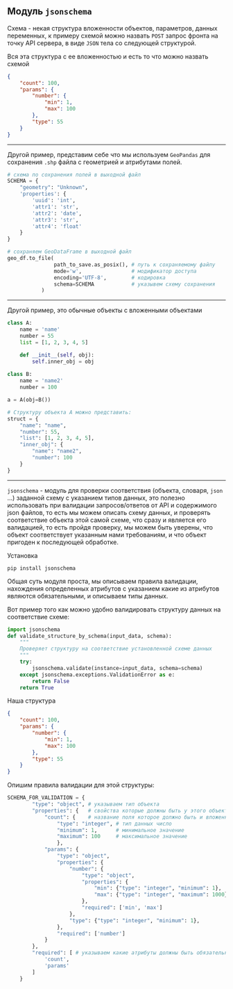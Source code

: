 Модуль `jsonschema`
---

Схема - некая структура вложенности объектов, параметров, данных переменных, к 
примеру схемой можно назвать `POST` запрос фронта на точку API сервера, в виде 
`JSON` тела со следующей структурой.

Вся эта структура с ее вложенностью и есть то что можно назвать схемой
```json
{
    "count": 100,
    "params": {
        "number": { 
            "min": 1,
            "max": 100
        },
        "type": 55
    }
}
```

---

Другой пример, представим себе что мы используем `GeoPandas` для сохранения `.shp`
файла с геометрией и атрибутами полей.

```python
# схема по сохранения полей в выходной файл 
SCHEMA = {
    "geometry": "Unknown",
    'properties': {
        'uuid': 'int',
        'attr1': 'str',
        'attr2': 'date',
        'attr3': 'str',
        'attr4': 'float'
    }
}

# сохраняем GeoDataFrame в выходной файл
geo_df.to_file(
               path_to_save.as_posix(), # путь к сохраняемому файлу
               mode='w',                # модификатор доступа  
               encoding='UTF-8',        # кодировка
               schema=SCHEMA            # указывем схему сохранения
           )
```

---

Другой пример, это обычные объекты с вложенными объектами

```python
class A:
    name = 'name'
    number = 55 
    list = [1, 2, 3, 4, 5]

    def __init__(self, obj):
        self.inner_obj = obj
    
class B:
    name = 'name2'
    number = 100

a = A(obj=B())

# Структуру объекта A можно представить:
struct = {
    "name": "name",
    "number": 55,
    "list": [1, 2, 3, 4, 5],
    "inner_obj": {
        "name": "name2",
        "number": 100
    }
}
```

---

`jsonschema` - модуль для проверки соответствия (объекта, словаря, `json` ...) 
заданной схему с указанием типов данных, это полезно использовать при валидации
запросов/ответов от API и содержимого json файлов, то есть мы можем описать схему
данных, и проверять соответствие объекта этой самой схеме, что сразу и является его
валидацией, то есть пройдя проверку, мы можем быть уверены, что объект соответствует
указанным нами требованиям, и что объект пригоден к последующей обработке.

Установка
```
pip install jsonschema
```

Общая суть модуля проста, мы описываем правила валидации, нахождения определенных 
атрибутов с указанием какие из атрибутов являются обязательными, и описываем типы 
данных.

Вот пример того как можно удобно валидировать структуру данных на соответствие схеме:
```python
import jsonschema
def validate_structure_by_schema(input_data, schema):
    """
    Проверяет структуру на соответствие установленной схеме данных
    """
    try:
        jsonschema.validate(instance=input_data, schema=schema)
    except jsonschema.exceptions.ValidationError as e:
        return False
    return True
```

Наша структура
```json
{
    "count": 100,
    "params": {
        "number": { 
            "min": 1,
            "max": 100
        },
        "type": 55
    }
}
```

Опишим правила валидации для этой структуры:
```python
SCHEMA_FOR_VALIDATION = {
        "type": "object", # указываем тип объекта
        "properties": {   # свойства которые должны быть у этого объекта
            "count": {    # название поля которое должно быть и вложенная структура
                "type": "integer", # тип данных число
                "minimum": 1,      # минимальное значение
                "maximum": 100     # максимальное значение
                },
            "params": {
                "type": "object",
                "properties": {
                    "number": {
                        "type": "object",
                        "properties": {
                            "min": {"type": "integer", "minimum": 1},
                            "max": {"type": "integer", "maximum": 1000},
                        },
                        "required": ['min', 'max']
                    },
                    "type": {"type": "integer", "minimum": 1},
                },
                "required": ['number']
            }
        },
        "required": [ # указываем какие атрибуты должны быть обязательными на этом уровне
            'count', 
            'params'
        ] 
    }
```
